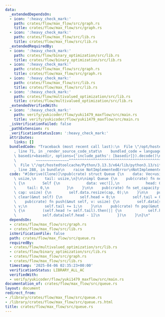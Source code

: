 ```yaml
---
data:
  _extendedDependsOn:
  - icon: ':heavy_check_mark:'
    path: crates/flow/max_flow/src/graph.rs
    title: crates/flow/max_flow/src/graph.rs
  - icon: ':heavy_check_mark:'
    path: crates/flow/max_flow/src/lib.rs
    title: crates/flow/max_flow/src/lib.rs
  _extendedRequiredBy:
  - icon: ':heavy_check_mark:'
    path: crates/flow/binary_optimization/src/lib.rs
    title: crates/flow/binary_optimization/src/lib.rs
  - icon: ':heavy_check_mark:'
    path: crates/flow/max_flow/src/graph.rs
    title: crates/flow/max_flow/src/graph.rs
  - icon: ':heavy_check_mark:'
    path: crates/flow/max_flow/src/lib.rs
    title: crates/flow/max_flow/src/lib.rs
  - icon: ':heavy_check_mark:'
    path: crates/flow/multivalued_optimization/src/lib.rs
    title: crates/flow/multivalued_optimization/src/lib.rs
  _extendedVerifiedWith:
  - icon: ':heavy_check_mark:'
    path: verify/yukicoder/flow/yuki1479_maxflow/src/main.rs
    title: verify/yukicoder/flow/yuki1479_maxflow/src/main.rs
  _isVerificationFailed: false
  _pathExtension: rs
  _verificationStatusIcon: ':heavy_check_mark:'
  attributes:
    links: []
  bundledCode: "Traceback (most recent call last):\n  File \"/opt/hostedtoolcache/Python/3.13.3/x64/lib/python3.13/site-packages/onlinejudge_verify/documentation/build.py\"\
    , line 71, in _render_source_code_stat\n    bundled_code = language.bundle(stat.path,\
    \ basedir=basedir, options={'include_paths': [basedir]}).decode()\n          \
    \         ~~~~~~~~~~~~~~~^^^^^^^^^^^^^^^^^^^^^^^^^^^^^^^^^^^^^^^^^^^^^^^^^^^^^^^^^^^^^^^^^^\n\
    \  File \"/opt/hostedtoolcache/Python/3.13.3/x64/lib/python3.13/site-packages/onlinejudge_verify/languages/rust.py\"\
    , line 288, in bundle\n    raise NotImplementedError\nNotImplementedError\n"
  code: "#[derive(Clone)]\npub(crate) struct Queue {\n    data: Vec<usize>,\n    head:\
    \ usize,\n    tail: usize,\n}\n\nimpl Queue {\n    pub(crate) fn new() -> Self\
    \ {\n        Self {\n            data: vec![],\n            head: 0,\n       \
    \     tail: 0,\n        }\n    }\n\n    pub(crate) fn set_capacity(&mut self,\
    \ cap: usize) {\n        self.data.resize(cap, 0);\n    }\n\n    pub(crate) fn\
    \ clear(&mut self) {\n        self.head = 0;\n        self.tail = 0;\n    }\n\n\
    \    pub(crate) fn push(&mut self, v: usize) {\n        self.data[self.tail] =\
    \ v;\n        self.tail += 1;\n    }\n\n    pub(crate) fn pop(&mut self) -> Option<usize>\
    \ {\n        (self.head != self.tail).then(|| {\n            self.head += 1;\n\
    \            self.data[self.head - 1]\n        })\n    }\n}\n"
  dependsOn:
  - crates/flow/max_flow/src/graph.rs
  - crates/flow/max_flow/src/lib.rs
  isVerificationFile: false
  path: crates/flow/max_flow/src/queue.rs
  requiredBy:
  - crates/flow/multivalued_optimization/src/lib.rs
  - crates/flow/binary_optimization/src/lib.rs
  - crates/flow/max_flow/src/graph.rs
  - crates/flow/max_flow/src/lib.rs
  timestamp: '2025-04-06 02:35:23+00:00'
  verificationStatus: LIBRARY_ALL_AC
  verifiedWith:
  - verify/yukicoder/flow/yuki1479_maxflow/src/main.rs
documentation_of: crates/flow/max_flow/src/queue.rs
layout: document
redirect_from:
- /library/crates/flow/max_flow/src/queue.rs
- /library/crates/flow/max_flow/src/queue.rs.html
title: crates/flow/max_flow/src/queue.rs
---
```

